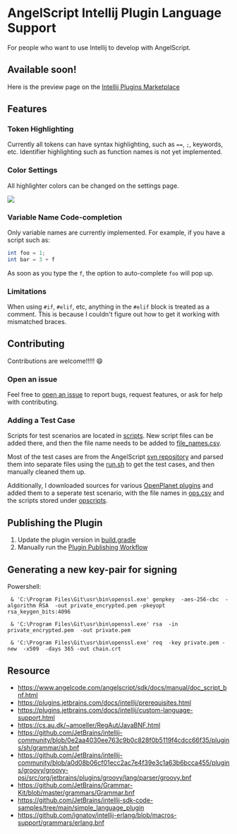 # AngelScript Intellij Plugin Language Support

For people who want to use Intellij to develop with AngelScript.

## Available soon!

Here is the preview page on the [Intellij Plugins Marketplace](https://plugins.jetbrains.com/plugin/18276-angelscript-language-support?preview=true)

## Features

### Token Highlighting

Currently all tokens can have syntax highlighting, such as `==`, `;`, keywords, etc. Identifier highlighting such as function names is not yet implemented.

### Color Settings

All highlighter colors can be changed on the settings page.

![](./assets/Intellij%20AngelScript%20Color%20Settings.png)

### Variable Name Code-completion

Only variable names are currently implemented. For example, if you have a script such as:

```as
int foo = 1;
int bar = 3 + f
```

As soon as you type the `f`, the option to auto-complete `foo` will pop up.

### Limitations

When using `#if`, `#elif`, etc, anything in the `#elif` block is treated as a comment. This is because I couldn't figure out how to get it working with mismatched braces.

## Contributing

Contributions are welcome!!!!! 😄

### Open an issue

Feel free to [open an issue](https://github.com/hmatt1/angelscript-intellij/issues/new) to report bugs, request features, or ask for help with contributing.

### Adding a Test Case
 
Scripts for test scenarios are located in [scripts](./src/test/testData/scripts). New script files can be added there, and then the file name needs to be added to [file_names.csv](./src/test/resources/file_names.csv]).

Most of the test cases are from the AngelScript [svn repository](http://svn.code.sf.net/p/angelscript/code/trunk/sdk/tests/test_feature/)
and parsed them into separate files using the [run.sh](./util/run.sh) to get the test cases, and then manually cleaned them up.

Additionally, I downloaded sources for various [OpenPlanet plugins](https://openplanet.nl/files) and added them to a seperate test scenario, with the file names in [ops.csv](./src/test/resources/ops.csv) and the scripts stored under [opscripts](./src/test/testData/opscripts).

## Publishing the Plugin

1. Update the plugin version in [build.gradle](https://github.com/hmatt1/angelscript-intellij/blob/main/build.gradle#L21)
2. Manually run the [Plugin Publishing Workflow](https://github.com/hmatt1/angelscript-intellij/actions/workflows/publish.yml)

## Generating a new key-pair for signing

Powershell:

```
 & 'C:\Program Files\Git\usr\bin\openssl.exe' genpkey  -aes-256-cbc  -algorithm RSA  -out private_encrypted.pem -pkeyopt rsa_keygen_bits:4096

 & 'C:\Program Files\Git\usr\bin\openssl.exe' rsa  -in private_encrypted.pem  -out private.pem

 & 'C:\Program Files\Git\usr\bin\openssl.exe' req  -key private.pem -new  -x509  -days 365 -out chain.crt
```

## Resource

- https://www.angelcode.com/angelscript/sdk/docs/manual/doc_script_bnf.html
- https://plugins.jetbrains.com/docs/intellij/prerequisites.html
- https://plugins.jetbrains.com/docs/intellij/custom-language-support.html
- https://cs.au.dk/~amoeller/RegAut/JavaBNF.html
- https://github.com/JetBrains/intellij-community/blob/0e2aa4030ee763c9b0c828f0b5119f4cdcc66f35/plugins/sh/grammar/sh.bnf
- https://github.com/JetBrains/intellij-community/blob/a0d08b06cf01ecc2ac7e4f39e3c1a63b6bcca455/plugins/groovy/groovy-psi/src/org/jetbrains/plugins/groovy/lang/parser/groovy.bnf
- https://github.com/JetBrains/Grammar-Kit/blob/master/grammars/Grammar.bnf
- https://github.com/JetBrains/intellij-sdk-code-samples/tree/main/simple_language_plugin
- https://github.com/ignatov/intellij-erlang/blob/macros-support/grammars/erlang.bnf
